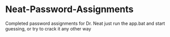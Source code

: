 # Neat-Password-Assignments
Completed password assignments for Dr. Neat
just run the app.bat and start guessing, or try to crack it any other way
